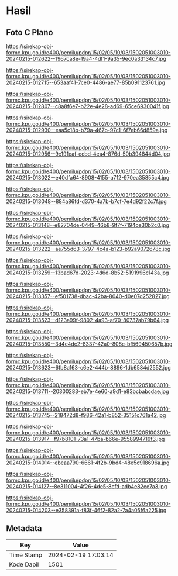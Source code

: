 # Hasil

## Foto C Plano

https://sirekap-obj-formc.kpu.go.id/e400/pemilu/pdpr/15/02/05/10/03/1502051003010-20240215-012622--1967ca8e-19a4-4df1-9a35-9ec0a33134c7.jpg

https://sirekap-obj-formc.kpu.go.id/e400/pemilu/pdpr/15/02/05/10/03/1502051003010-20240215-012715--653aaf41-7ce0-4486-ae77-85b091123761.jpg

https://sirekap-obj-formc.kpu.go.id/e400/pemilu/pdpr/15/02/05/10/03/1502051003010-20240215-012807--c8a8f6e7-b22e-4e28-ad69-65ce6930041f.jpg

https://sirekap-obj-formc.kpu.go.id/e400/pemilu/pdpr/15/02/05/10/03/1502051003010-20240215-012930--eaa5c18b-b79a-467b-97c1-6f7eb66d859a.jpg

https://sirekap-obj-formc.kpu.go.id/e400/pemilu/pdpr/15/02/05/10/03/1502051003010-20240215-012956--9c191eaf-ecbd-4ea4-876d-50b394844d04.jpg

https://sirekap-obj-formc.kpu.go.id/e400/pemilu/pdpr/15/02/05/10/03/1502051003010-20240215-013022--e40dfa64-8908-4155-a712-970ea35855c4.jpg

https://sirekap-obj-formc.kpu.go.id/e400/pemilu/pdpr/15/02/05/10/03/1502051003010-20240215-013048--884a86fd-d370-4a7b-b7cf-7e4d92f22c7f.jpg

https://sirekap-obj-formc.kpu.go.id/e400/pemilu/pdpr/15/02/05/10/03/1502051003010-20240215-013148--e82704de-0449-46b8-9f7f-7194ce30b2c0.jpg

https://sirekap-obj-formc.kpu.go.id/e400/pemilu/pdpr/15/02/05/10/03/1502051003010-20240215-013222--ae755d63-3797-4c4a-b123-b92a9072678c.jpg

https://sirekap-obj-formc.kpu.go.id/e400/pemilu/pdpr/15/02/05/10/03/1502051003010-20240215-013259--13bad67d-2023-4d6d-8b52-5191996c143a.jpg

https://sirekap-obj-formc.kpu.go.id/e400/pemilu/pdpr/15/02/05/10/03/1502051003010-20240215-013357--ef501738-dbac-42ba-8040-d0e07d252827.jpg

https://sirekap-obj-formc.kpu.go.id/e400/pemilu/pdpr/15/02/05/10/03/1502051003010-20240215-013523--d123a99f-9802-4a93-af70-80737ab79b64.jpg

https://sirekap-obj-formc.kpu.go.id/e400/pemilu/pdpr/15/02/05/10/03/1502051003010-20240215-013550--3d4e4dc2-8337-42a0-808c-bf569450657b.jpg

https://sirekap-obj-formc.kpu.go.id/e400/pemilu/pdpr/15/02/05/10/03/1502051003010-20240215-013623--6fb8a163-c6e2-444b-8896-1db6584d2552.jpg

https://sirekap-obj-formc.kpu.go.id/e400/pemilu/pdpr/15/02/05/10/03/1502051003010-20240215-013711--20300283-eb7e-4e60-a9d1-e83bcbabcdae.jpg

https://sirekap-obj-formc.kpu.go.id/e400/pemilu/pdpr/15/02/05/10/03/1502051003010-20240215-013745--218472d8-f986-42a1-b852-35151c761a42.jpg

https://sirekap-obj-formc.kpu.go.id/e400/pemilu/pdpr/15/02/05/10/03/1502051003010-20240215-013917--f97b8101-73a1-47ba-b66e-9558994719f3.jpg

https://sirekap-obj-formc.kpu.go.id/e400/pemilu/pdpr/15/02/05/10/03/1502051003010-20240215-014014--ebeaa790-6661-4f2b-9bd4-48e5c918696a.jpg

https://sirekap-obj-formc.kpu.go.id/e400/pemilu/pdpr/15/02/05/10/03/1502051003010-20240215-014127--8e311004-4f26-4de5-8cfd-adb4e82ee7a3.jpg

https://sirekap-obj-formc.kpu.go.id/e400/pemilu/pdpr/15/02/05/10/03/1502051003010-20240215-014203--e358391a-f83f-46f2-82a2-7a4a05f6a225.jpg


## Metadata

| Key        | Value               |
| ---------- | ------------------- |
| Time Stamp | 2024-02-19 17:03:14 |
| Kode Dapil | 1501                |




